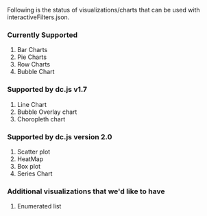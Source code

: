 Following is the status of visualizations/charts that can be used with interactiveFilters.json. 

### Currently Supported ###
1. 	Bar Charts
2. 	Pie Charts
3. 	Row Charts
4. 	Bubble Chart

### Supported by dc.js v1.7 ###
1. 	Line Chart
2. 	Bubble Overlay chart
3. 	Choropleth chart

### Supported by dc.js version 2.0 ###
1. Scatter plot
2. HeatMap
3. Box plot
4. Series Chart

### Additional visualizations that we'd like to have ###
1. Enumerated list
